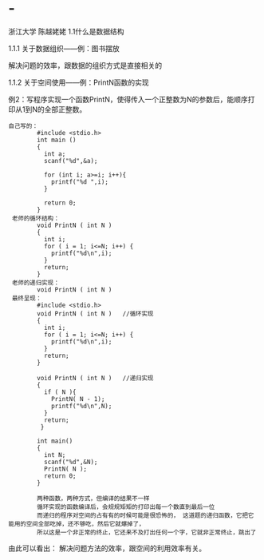 # -
浙江大学 陈越姥姥
1.1什么是数据结构

1.1.1 关于数据组织——例：图书摆放

  解决问题的效率，跟数据的组织方式是直接相关的

1.1.2 关于空间使用——例：PrintN函数的实现
  
  例2：写程序实现一个函数PrintN，使得传入一个正整数为N的参数后，能顺序打印从1到N的全部正整数。
   
    自己写的：
            #include <stdio.h>
            int main ()
            {
              int a;
              scanf("%d",&a);

              for (int i; a>=i; i++){
                printf("%d ",i);
              }

              return 0;
            }
     老师的循环结构：
            void PrintN ( int N )
            {
              int i;
              for ( i = 1; i<=N; i++) {
                printf("%d\n",i);
              }
              return;
            }
     老师的递归实现：
            void PrintN ( int N )
     最终呈现：
            #include <stdio.h>
            void PrintN ( int N )	//循环实现 
            {
              int i;
              for ( i = 1; i<=N; i++) {
                printf("%d\n",i);
              }
              return;
            }

            void PrintN ( int N )	//递归实现 
            {
              if ( N ){
                PrintN( N - 1);
                printf("%d\n",N);
              }
              return;
             } 

            int main()
            {
              int N;
              scanf("%d",&N);
              PrintN( N );
              return 0;
            }

            两种函数，两种方式，但编译的结果不一样
            循环实现的函数编译后，会规规矩矩的打印出每一个数直到最后一位 
            而递归的程序对空间的占有有的时候可能是很恐怖的， 这道题的递归函数，它把它能用的空间全部吃掉，还不够吃，然后它就爆掉了，
            所以这是一个非正常的终止，它还来不及打出任何一个字，它就非正常终止，跳出了 
由此可以看出：
            解决问题方法的效率，跟空间的利用效率有关。 
            
            


